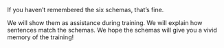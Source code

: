If you haven’t remembered the six schemas, that’s fine.


We will show them as assistance during training. We will explain how sentences match the schemas. We hope the schemas will give you a vivid memory of the training!